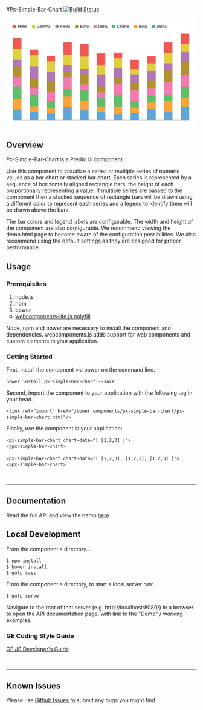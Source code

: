 #Px-Simple-Bar-Chart [![Build Status](https://travis-ci.org/PredixDev/px-simple-bar-chart.svg?branch=master)](https://travis-ci.org/PredixDev/px-simple-bar-chart)

[![px-simple-bar-chart demo](px-simple-bar-chart.png?raw=true)](https://predixdev.github.io/px-simple-bar-chart/px-simple-bar-chart)

## Overview

Px-Simple-Bar-Chart is a Predix UI component.

Use this component to visualize a series or multiple series of numeric values as a bar chart or stacked bar chart. Each series is represented by a sequence of horizontally aligned rectangle bars, the height of each proportionally representing a value. If multiple series are passed to the component then a stacked sequence of rectangle bars will be drawn using a different color to represent each series and a legend to identify them will be drawn above the bars.

The bar colors and legend labels are configurable. The width and height of the component are also configurable. We recommend viewing the demo.html page to become aware of the configuration possibilities. We also recommend using the default settings as they are designed for proper performance.

## Usage

### Prerequisites
1. node.js
2. npm
3. bower
4. [webcomponents-lite.js polyfill](https://github.com/webcomponents/webcomponentsjs)

Node, npm and bower are necessary to install the component and dependencies. webcomponents.js adds support for web components and custom elements to your application.

### Getting Started

First, install the component via bower on the command line.

```
bower install px-simple-bar-chart --save
```

Second, import the component to your application with the following tag in your head.

```
<link rel="import" href="/bower_components/px-simple-bar-chart/px-simple-bar-chart.html"/>
```

Finally, use the component in your application:

```
<px-simple-bar-chart chart-data="[ [1,2,3] ]">
</px-simple-bar-chart>

<px-simple-bar-chart chart-data="[ [1,2,3], [1,2,3], [1,2,3] ]">
</px-simple-bar-chart>
```

<br />
<hr />

## Documentation

Read the full API and view the demo [here](https://predixdev.github.io/px-simple-bar-chart/).

## Local Development

From the component's directory...

```
$ npm install
$ bower install
$ gulp sass
```

From the component's directory, to start a local server run:

```
$ gulp serve
```

Navigate to the root of that server (e.g. http://localhost:8080/) in a browser to open the API documentation page, with link to the "Demo" / working examples.



### GE Coding Style Guide
[GE JS Developer's Guide](https://github.com/GeneralElectric/javascript)

<br />
<hr />

## Known Issues

Please use [Github Issues](https://github.com/PredixDev/px-simple-bar-chart/issues) to submit any bugs you might find.
